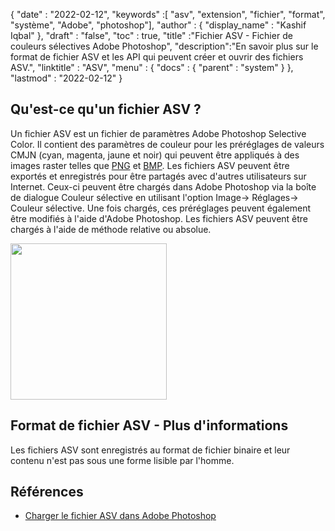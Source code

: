 {
  "date" : "2022-02-12",
  "keywords" :[ "asv", "extension", "fichier", "format", "système", "Adobe", "photoshop"],
  "author" : {
    "display_name" : "Kashif Iqbal"
},
  "draft" : "false",
  "toc" : true,
  "title" :"Fichier ASV - Fichier de couleurs sélectives Adobe Photoshop",
  "description":"En savoir plus sur le format de fichier ASV et les API qui peuvent créer et ouvrir des fichiers ASV.",
  "linktitle" : "ASV",
  "menu" : {
    "docs" : {
      "parent" : "system"
}
},
  "lastmod" : "2022-02-12"
}

## Qu'est-ce qu'un fichier ASV ?

Un fichier ASV est un fichier de paramètres Adobe Photoshop Selective Color. Il contient des paramètres de couleur pour les préréglages de valeurs CMJN (cyan, magenta, jaune et noir) qui peuvent être appliqués à des images raster telles que [PNG](/fr/image/png/) et [BMP](/fr/image/bmp/). Les fichiers ASV peuvent être exportés et enregistrés pour être partagés avec d'autres utilisateurs sur Internet. Ceux-ci peuvent être chargés dans Adobe Photoshop via la boîte de dialogue Couleur sélective en utilisant l'option Image-> Réglages-> Couleur sélective. Une fois chargés, ces préréglages peuvent également être modifiés à l'aide d'Adobe Photoshop. Les fichiers ASV peuvent être chargés à l'aide de
méthode relative ou absolue.

[<img src="asv.png" width="250"/> ](../asv.png)

## Format de fichier ASV - Plus d'informations

Les fichiers ASV sont enregistrés au format de fichier binaire et leur contenu n'est pas sous une forme lisible par l'homme.

## Références

* [Charger le fichier ASV dans Adobe Photoshop](https://community.adobe.com/t5/photoshop-ecosystem-discussions/photoshop-asv-file-preset-wont-open/m-p/12587356)

